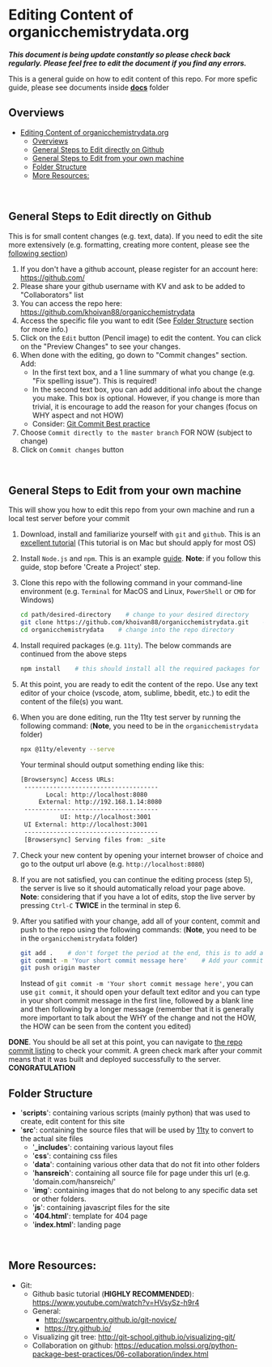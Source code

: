 # Editing Content of organicchemistrydata.org

***This document is being update constantly so please check back regularly. Please feel free to edit the document if you find any errors.***

This is a general guide on how to edit content of this repo. For more spefic guide, please see documents inside [**docs**](docs) folder
<br>

## Overviews

- [Editing Content of organicchemistrydata.org](#editing-content-of-organicchemistrydataorg)
  - [Overviews](#overviews)
  - [General Steps to Edit directly on Github](#general-steps-to-edit-directly-on-github)
  - [General Steps to Edit from your own machine](#general-steps-to-edit-from-your-own-machine)
  - [Folder Structure](#folder-structure)
  - [More Resources:](#more-resources)
<br>

## General Steps to Edit directly on Github

This is for small content changes (e.g. text, data). If you need to edit the site more extensively (e.g. formatting, creating more content, please see the [following section](#general-steps-to-edit-from-your-own-machine))

1. If you don't have a github account, please register for an account here: https://github.com/
2. Please share your github username with KV and ask to be added to "Collaborators" list
3. You can access the repo here: https://github.com/khoivan88/organicchemistrydata
4. Access the specific file you want to edit (See [Folder Structure](#folder-structure) section for more info.)
5. Click on the `Edit` button (Pencil image) to edit the content. You can click on the "Preview Changes" to see your changes.
6. When done with the editing, go down to "Commit changes" section. Add:
   - In the first text box, and a 1 line summary of what you change (e.g. "Fix spelling issue"). This is required!
   - In the second text box, you can add additional info about the change you make. This box is optional. However, if you change is more than trivial, it is encourage to add the reason for your changes (focus on WHY aspect and not  HOW)
   - Consider: [Git Commit Best practice](https://github.com/trein/dev-best-practices/wiki/Git-Commit-Best-Practices)
7. Choose `Commit directly to the master branch` FOR NOW (subject to change)
8. Click on `Commit changes` button
<br>

## General Steps to Edit from your own machine

This will show you how to edit this repo from your own machine and run a local test server before your commit

1. Download, install and familiarize yourself with `git` and `github`. This is an [excellent tutorial](https://www.youtube.com/watch?v=HVsySz-h9r4) (This tutorial is on Mac but should apply for most OS)
2. Install `Node.js` and `npm`. This is an example [guide](https://www.taniarascia.com/how-to-install-and-use-node-js-and-npm-mac-and-windows/). **Note**: if you follow this guide, stop before 'Create a Project' step.
3. Clone this repo with the following command in your command-line environment (e.g. `Terminal` for MacOS and Linux, `PowerShell` or `CMD` for Windows)

   ```bash
   cd path/desired-directory    # change to your desired directory
   git clone https://github.com/khoivan88/organicchemistrydata.git    # clone the repo to your local machine
   cd organicchemistrydata    # change into the repo directory
   ```

4. Install required packages (e.g. `11ty`). The below commands are continued from the above steps

   ```bash
   npm install    # this should install all the required packages for node.js to run
   ```

5. At this point, you are ready to edit the content of the repo. Use any text editor of your choice (vscode, atom, sublime, bbedit, etc.) to edit the content of the file(s) you want.
6. When you are done editing, run the 11ty test server by running the following command: (**Note**, you need to be in the `organicchemistrydata` folder)

   ```bash
   npx @11ty/eleventy --serve
   ```

   Your terminal should output something ending like this:

   ```bash
   [Browsersync] Access URLs:
    -------------------------------------
          Local: http://localhost:8080
        External: http://192.168.1.14:8080
    -------------------------------------
              UI: http://localhost:3001
    UI External: http://localhost:3001
    -------------------------------------
    [Browsersync] Serving files from: _site
    ```

7. Check your new content by opening your internet browser of choice and go to the output url above (e.g. `http://localhost:8080`)
8. If you are not satisfied, you can continue the editing process (step 5), the server is live so it should automatically reload your page above. **Note**: considering that if you have a lot of edits, stop the live server by pressing `Ctrl-C` **TWICE** in the terminal in step 6.
9. After you satified with your change, add all of your content, commit and push to the repo using the following commands:  (**Note**, you need to be in the `organicchemistrydata` folder)

   ```bash
   git add .    # don't forget the period at the end, this is to add all files that were changed into the staging area
   git commit -m 'Your short commit message here'    # Add your commit message, considering the alternative below if you have a long commit message
   git push origin master
   ```

   Instead of `git commit -m 'Your short commit message here'`, you can use `git commit`, it should open your default text editor and you can type in your short commit message in the first line, followed by a blank line and then following by a longer message (remember that it is generally more important to talk about the WHY of the change and not the HOW, the HOW can be seen from the content you edited)

**DONE**. You should be all set at this point, you can navigate to [the repo commit listing](https://github.com/khoivan88/organicchemistrydata/commits/master) to check your commit. A green check mark after your commit means that it was built and deployed successfully to the server. **CONGRATULATION**
<br>

## Folder Structure

- '**scripts**': containing various scripts (mainly python) that was used to create, edit content for this site
- '**src**': containing the source files that will be used by [11ty](https://www.11ty.dev/) to convert to the actual site files
  - '**_includes**': containing various layout files
  - '**css**': containing css files
  - '**data**': containing various other data that do not fit into other folders
  - '**hansreich**': containing all source file for page under this url (e.g. 'domain.com/hansreich/'
  - '**img**': containing images that do not belong to any specific data set or other folders.
  - '**js**': containing javascript files for the site
  - '**404.html**': template for 404 page
  - '**index.html**': landing page
<br>

## More Resources:

- Git:
  - Github basic tutorial (**HIGHLY RECOMMENDED**): https://www.youtube.com/watch?v=HVsySz-h9r4
  - General:
    - http://swcarpentry.github.io/git-novice/
    - https://try.github.io/
  - Visualizing git tree: http://git-school.github.io/visualizing-git/
  - Collaboration on github: https://education.molssi.org/python-package-best-practices/06-collaboration/index.html
